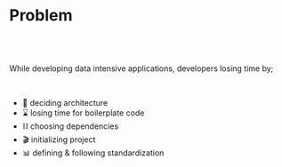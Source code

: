 # Problem

<p style='margin-top: 70px'>
While developing data intensive applications, developers losing time by;
</p>
<br />

- 🧩 deciding architecture
- ⌛️ losing time for boilerplate code
- ⛓️ choosing dependencies
- 🎬 initializing project
- 📊 defining & following standardization

<style>

li {
@apply
p-5px
}

</style>

